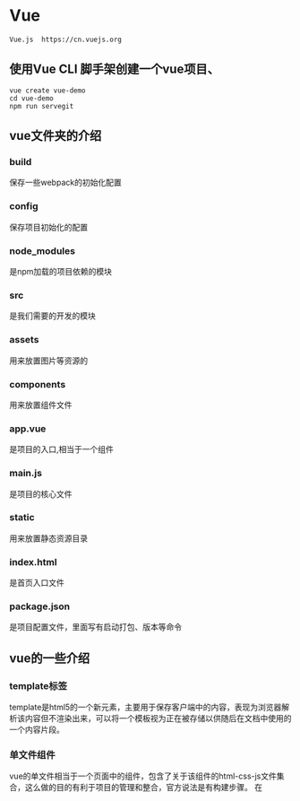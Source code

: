 # Vue 
~~~
Vue.js  https://cn.vuejs.org
~~~
## 使用Vue CLI 脚手架创建一个vue项目、
~~~
vue create vue-demo
cd vue-demo
npm run servegit 
~~~

## vue文件夹的介绍

### build
保存一些webpack的初始化配置

### config
保存项目初始化的配置

### node_modules
是npm加载的项目依赖的模块

### src
是我们需要的开发的模块

### assets
用来放置图片等资源的

### components
用来放置组件文件

### app.vue
是项目的入口,相当于一个组件

### main.js
是项目的核心文件

### static
用来放置静态资源目录

### index.html
是首页入口文件

### package.json
是项目配置文件，里面写有启动打包、版本等命令


## vue的一些介绍

### template标签
template是html5的一个新元素，主要用于保存客户端中的内容，表现为浏览器解析该内容但不渲染出来，可以将一个模板视为正在被存储以供随后在文档中使用的一个内容片段。

### 单文件组件
vue的单文件相当于一个页面中的组件，包含了关于该组件的html-css-js文件集合，这么做的目的有利于项目的管理和整合，官方说法是有构建步骤。
在<template/>标签下只能有一个子节点元素，如果写多个如<div/>这样的标签则会报错。

### .vue文件可包含html-css-js，webpack自动打包成三个文件
在.vue文件中，dom结构可以写在<template/>标签下，而针对该dom结构的样式文件则作为<template/>标签的兄弟元素<style/>存在，同样的控制该dom结构的脚本程序写在另一个兄弟元素<script/>之中，这样一来，每个组件自己对应的结构样式都在同一个文件之中，便不会与其它的组件搞混了。

### style标签
<style/>标签包含scoped和module属性，分别表示css作用域和css模块，一般会写上scoped属性，表示样式仅对当前组件以及其子组件的模板部分生效

### script标签中的export default
<script/>标签下第一行代码是export default {……}，这是ES6新增的模块部分的语法，采用模块的方式，每个文件都自成一个模块，采用export和import来暴露和引用接口。一个文件或模块中，export 和 import可以有多个，但export default只能有一个，使用该命令之后别的模块引用时就可以不需要知道所要加载的模块变量名

### export default
export default下可以写包括变量和方法，对象等，只要是想作为开放的接口都可以写，在.vue文件中一般写上data() {}以及method等,data指的是在该组件中定义的模板数据，而如果你对<template/>中的元素绑定了点击方法，如<button @click="login">



## vue打包

npm run build
npm install -g serve
serve dist
访问: http://localhost:5000

~~~
父页引入子页面组件
1. import 引入子组件
2. 在components声明成标签
   components: {
        HelloWorld
     }
3. <HelloWorld msg="Hello Vue!"/>  使用: 则动态传值

子组件接受
1. props声明接受
export default {
    props: {
        msg: String
    }
}
2. 在使用 
~~~



## 回车监听事件

~~~
@keyup.enter
enter键up触发的方法
<input v-on:keyup.enter="submit">

<input @keyup.enter="submit">


注意！！！如果用了封装组件的话，比如element，这个时候使用按键修饰符需要加上.native

比如：

<el-input v-model="account" placeholder="请输入账号" @keyup.enter.native="search()"></el-input>

~~~



## 鼠标移动事件

~~~
onmouseenter
onmouseleave

onmouseover
onmouseout

当有两个div时   一个大的嵌套一个小的
  ------------------------------
  |      -------------------    |
  |      |                 |    |
  |      |                 |    |
  |      |                 |    |
  |      -------------------    |
  |                             |
  -------------------------------

当鼠标进入大的div时，onmouseenter，onmouseover 都会触发
当鼠标从大的div进入到小的div时，onmouseout 触发
当鼠标从小的div退出到大的div时，onmouseover 触发
只有当鼠标离开大的div时，onmouseleave 才触发
~~~



## 计算属性 computed

~~~
计算属性 可以做计算值
computed:{
  size(){
    // 数组的操作
    return this.arr.reduce((preTotal,label) => preTotal + (label.status?1:0), 0)
  }
}

定义一个数组
arr: Array
arr: [
  label:{
    title: 'abc',
    status: ture
    }
]
直接取 {{size}}

筛选 arr数组中label为可用的,在放到原来的数组中
this.arr = this.arr.filter(label => label.status)
arr

~~~



## 缓存 localStorage

~~~
存值存的是文本字符串,使用JSON转成想要的格式
JSON.parse(window.localStorage.getItem('key') || '[]')
从localStorage取值 
window.localStorage.getItem('key')
~~~

## 监事  watch

~~~
data(){
  arr: []
}
watch: { // 监视
  arr: {
    deep: true, //深度监视
    handler: function (newValue, oldValue) {
      // 最新的值存储在localStorage中
      window.localStorage.setItem('key', JSON.stringify(newValue))
    }
  }
}
~~~

# 自定义事件
~~~
第一种写法:
父组件:
<Todo @todo="todo"/>
子组件:
this.$emit('todo') // 触发监听

父组件 @todo="todo" 传递函数,绑定监听
子组件 this.$emit('todo') 触发事件
this.$emit('函数名称', value) value可以是传递的值


第二种写法:
父组件:
<Todo ref="son"/>
mounted(){ // 执行异步代码
  this.$on('函数名称', 回调函数)
  this.$refs.son.$on('todo', this.todo)
}

methods:{
  todo (){

  }
}
~~~

~~~
使用 VueResource插件

引入  import VueResource from 'vue-resource'
声明使用插件  Vue.use(VueResource)
 this.$http.get(url).then(
   response => {
     // 成功
   },
   response => {
     // 失败
   }
 )

 使用axios
 直接引入 import axios from 'axios'
  axios.get(url).then(
    response => {
     // 成功
   }
  ).catch(error =>{
    // 失败
  })
~~~


~~~
同级组件  兄弟组件传值   发布/订阅


发布消息   import PubSub from 'pubsub-js'
          PubSub.publish('消息名称', 消息内容)

订阅消息   import PubSub from 'pubsub-js'
          PubSub.subscribe('search', (msg, data) =>{

          })
~~~


~~~
vue中数组的操作

变异方法
push() 从数组末尾添加值。
pop() 删除并返回数组的最后一个元素。
shift() 把数组的第一个元素从其中删除，并返回第一个元素的值。
unshift() 向数组的开头添加一个或更多元素，并返回新的长度。
splice() 向/从数组中添加/删除项目，然后返回被删除的项目。
sort() 对数组的元素进行排序。
reverse() 用于颠倒数组中元素的顺序。


替换数组
filter() 创建一个新的数组，新数组中的元素是通过检查指定数组中符合条件的所有元素。
concat() 用于连接两个或多个数组。
slice() 可从已有的数组中返回选定的元素。


过滤数组使用filter

从数组中取出一一对应的值  map
注意  {} 表示函数体
      ({})  表示对象
const arr = []
arr = array.map(item => ({
  url: item.htmlUrl
}))
~~~
